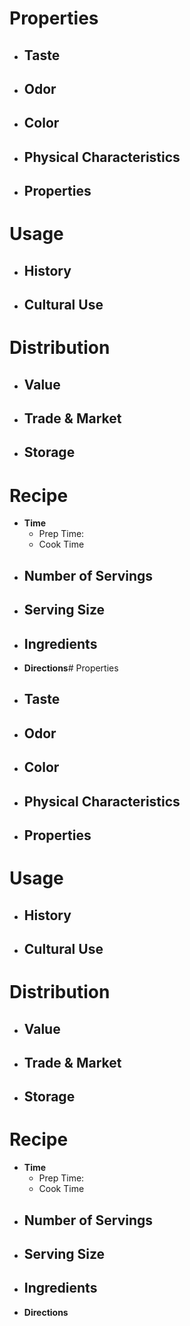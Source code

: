 # Properties
- **Taste**
	- 
- **Odor**
	- 
- **Color**
	- 
- **Physical Characteristics**
	- 
- **Properties**
	- 
# Usage
- **History**
	- 
- **Cultural Use**
	- 
# Distribution
- **Value**
	- 
- **Trade & Market**
	- 
- **Storage**
	- 
# Recipe
- **Time**
	- Prep Time:
	- Cook Time
- **Number of Servings**
	- 
 - **Serving Size**
	 - 
- **Ingredients**
	- 
- **Directions**# Properties
- **Taste**
	- 
- **Odor**
	- 
- **Color**
	- 
- **Physical Characteristics**
	- 
- **Properties**
	- 
# Usage
- **History**
	- 
- **Cultural Use**
	- 
# Distribution
- **Value**
	- 
- **Trade & Market**
	- 
- **Storage**
	- 
# Recipe
- **Time**
	- Prep Time:
	- Cook Time
- **Number of Servings**
	- 
 - **Serving Size**
	 - 
- **Ingredients**
	- 
- **Directions**